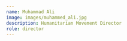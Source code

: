 ```yaml
---
name: Muhammad Ali
image: images/muhammed_ali.jpg
description: Humanitarian Movement Director
role: director
---
```

